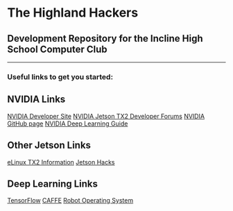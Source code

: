 # The Highland Hackers
## Development Repository for the Incline High School Computer Club
-------------------------------------------------------------------

### Useful links to get you started:
NVIDIA Links
------------
[NVIDIA Developer Site](https://developer.nvidia.com/)
[NVIDIA Jetson TX2 Developer Forums](https://devtalk.nvidia.com/default/board/188/jetson-tx2/)
[NVIDIA GitHub page](https://github.com/nvidia)
[NVIDIA Deep Learning Guide](https://github.com/dusty-nv/jetson-inference)

Other Jetson Links
------------------
[eLinux TX2 Information](https://elinux.org/Jetson_TX2)
[Jetson Hacks](http://www.jetsonhacks.com/)

Deep Learning Links
-------------------
[TensorFlow](https://www.tensorflow.org/)
[CAFFE](http://caffe.berkeleyvision.org/)
[Robot Operating System](http://www.ros.org/)
